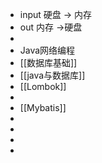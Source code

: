 - input  硬盘 -> 内存
- out    内存 ->硬盘
-
- Java网络编程
- [[数据库基础]]
- [[java与数据库]]
- [[Lombok]]
-
- [[Mybatis]]
-
-
-
-